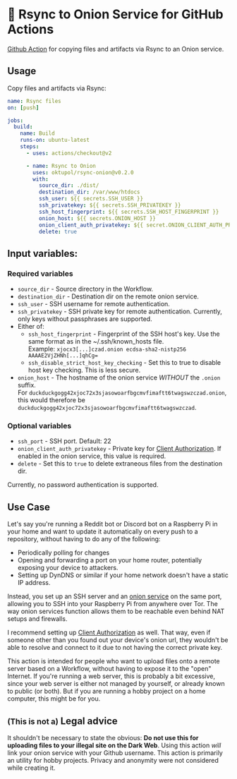 # 🚀 Rsync to Onion Service for GitHub Actions

[Github Action](https://github.com/features/actions) for copying files and
artifacts via Rsync to an Onion service.

## Usage

Copy files and artifacts via Rsync:

```yaml
name: Rsync files
on: [push]

jobs:
  build:
    name: Build
    runs-on: ubuntu-latest
    steps:
      - uses: actions/checkout@v2

      - name: Rsync to Onion
        uses: oktupol/rsync-onion@v0.2.0
        with:
          source_dir: ./dist/
          destination_dir: /var/www/htdocs
          ssh_user: ${{ secrets.SSH_USER }}
          ssh_privatekey: ${{ secrets.SSH_PRIVATEKEY }}
          ssh_host_fingerprint: ${{ secrets.SSH_HOST_FINGERPRINT }}
          onion_host: ${{ secrets.ONION_HOST }}
          onion_client_auth_privatekey: ${{ secret.ONION_CLIENT_AUTH_PRIVATEKEY}}
          delete: true
```

## Input variables:

### Required variables

- `source_dir` - Source directory in the Workflow.
- `destination_dir` - Destination dir on the remote onion service.
- `ssh_user` - SSH username for remote authentication.
- `ssh_privatekey` - SSH private key for remote authentication. Currently, only
  keys without passphrases are supported.
- Either of:
    - `ssh_host_fingerprint` - Fingerprint of the SSH host's key. Use the same
      format as in the ~/.ssh/known_hosts file.  
    Example: `xjocx3[...]czad.onion ecdsa-sha2-nistp256 AAAAE2VjZHNh[...]qhCg=`
    - `ssh_disable_strict_host_key_checking` - Set this to true to disable host
      key checking. This is less secure.
- `onion_host` - The hostname of the onion service _WITHOUT_ the `.onion`
  suffix.  
  For `duckduckgogg42xjoc72x3sjasowoarfbgcmvfimaftt6twagswzczad.onion`, this
  would therefore be `duckduckgogg42xjoc72x3sjasowoarfbgcmvfimaftt6twagswzczad`.

### Optional variables

- `ssh_port` - SSH port. Default: 22
- `onion_client_auth_privatekey` - Private key for [Client
  Authorization](https://community.torproject.org/onion-services/advanced/client-auth/).
  If enabled in the onion service, this value is required.
- `delete` - Set this to `true` to delete extraneous files from the destination dir.
  
Currently, no password authentication is supported.

## Use Case

Let's say you're running a Reddit bot or Discord bot on a Raspberry Pi in your home and want to update it automatically on every push to a repository, without having to do any of the following:

- Periodically polling for changes
- Opening and forwarding a port on your home router, potentially exposing your device to attackers.
- Setting up DynDNS or similar if your home network doesn't have a static IP address.

Instead, you set up an SSH server and an
[onion service](https://community.torproject.org/onion-services/setup/) on the
same port, allowing you to SSH into your Raspberry Pi from anywhere over Tor.
The way onion services function allows them to be reachable even behind NAT
setups and firewalls.

I recommend setting up
[Client Authorization](https://community.torproject.org/onion-services/advanced/client-auth/)
as well. That way, even if someone other than you found out your device's onion
url, they wouldn't be able to resolve and connect to it due to not having the
correct private key.

This action is intended for people who want to upload files onto a remote
server based on a Workflow, without having to expose it to the "open" Internet.
If you're running a web server, this is probably a bit excessive, since your
web server is either not managed by yourself, or already known to public (or
both). But if you are running a hobby project on a home computer, this might be
for you.

## <small>(This is not a)</small> Legal advice

It shouldn't be necessary to state the obvious: **Do not use this for uploading
files to your illegal site on the Dark Web**. Using this action _will_ link
your onion service with your Github username. This action is primarily an
utility for hobby projects. Privacy and anonymity were not considered while
creating it.